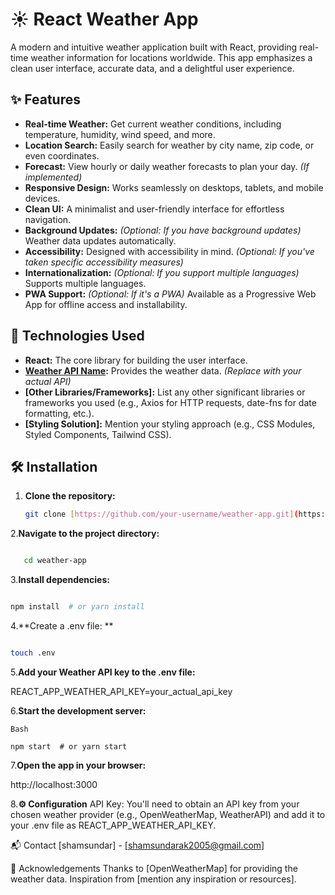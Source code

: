 # ☀️ React Weather App

A modern and intuitive weather application built with React, providing real-time weather information for locations worldwide.  This app emphasizes a clean user interface, accurate data, and a delightful user experience.



## ✨ Features

* **Real-time Weather:** Get current weather conditions, including temperature, humidity, wind speed, and more.
* **Location Search:** Easily search for weather by city name, zip code, or even coordinates.
* **Forecast:**  View hourly or daily weather forecasts to plan your day. *(If implemented)*
* **Responsive Design:**  Works seamlessly on desktops, tablets, and mobile devices.
* **Clean UI:** A minimalist and user-friendly interface for effortless navigation.
* **Background Updates:**  *(Optional: If you have background updates)* Weather data updates automatically.
* **Accessibility:**  Designed with accessibility in mind. *(Optional: If you've taken specific accessibility measures)*
* **Internationalization:**  *(Optional: If you support multiple languages)* Supports multiple languages.
* **PWA Support:** *(Optional: If it's a PWA)*  Available as a Progressive Web App for offline access and installability.

## 🚀 Technologies Used

* **React:**  The core library for building the user interface.
* **[Weather API Name](link-to-weather-api):**  Provides the weather data.  *(Replace with your actual API)*
* **[Other Libraries/Frameworks]:**  List any other significant libraries or frameworks you used (e.g., Axios for HTTP requests, date-fns for date formatting, etc.).
* **[Styling Solution]:**  Mention your styling approach (e.g., CSS Modules, Styled Components, Tailwind CSS).

## 🛠️ Installation

1. **Clone the repository:**

   ```bash
   git clone [https://github.com/your-username/weather-app.git](https://www.google.com/search?q=https://github.com/your-username/weather-app.git)
   ```
2.**Navigate to the project directory:**

```Bash

   cd weather-app
```
3.**Install dependencies:**

```Bash

npm install  # or yarn install
```
4.**Create a .env file:  **

```Bash

touch .env
```
5.**Add your Weather API key to the .env file:**

REACT_APP_WEATHER_API_KEY=your_actual_api_key

6.**Start the development server:**
```
Bash

npm start  # or yarn start
```
7.**Open the app in your browser:**

http://localhost:3000


8.**⚙️ Configuration**
API Key: You'll need to obtain an API key from your chosen weather provider (e.g., OpenWeatherMap, WeatherAPI) and add it to your .env file as REACT_APP_WEATHER_API_KEY.



📬 Contact
[shamsundar] - [shamsundarak2005@gmail.com]

🎉 Acknowledgements
Thanks to [OpenWeatherMap] for providing the weather data.
Inspiration from [mention any inspiration or resources].
